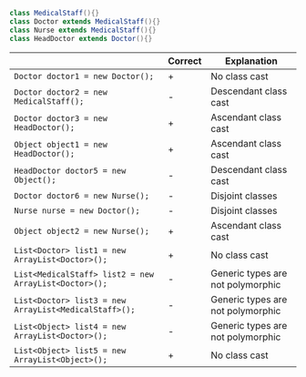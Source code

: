 ```java
class MedicalStaff(){}  
class Doctor extends MedicalStaff(){}  
class Nurse extends MedicalStaff(){}  
class HeadDoctor extends Doctor(){}  
```

|                                                           | Correct | Explanation                       |
|-----------------------------------------------------------|---------|-----------------------------------|
| ```Doctor doctor1 = new Doctor();```                      | +       | No class cast                     |
| ```Doctor doctor2 = new MedicalStaff();```                | -       | Descendant class cast             |
| ```Doctor doctor3 = new HeadDoctor();```                  | +       | Ascendant class cast              |
| ```Object object1 = new HeadDoctor();```                  | +       | Ascendant class cast              |
| ```HeadDoctor doctor5 = new Object();```                  | -       | Descendant class cast             |
| ```Doctor doctor6 = new Nurse();```                       | -       | Disjoint classes                  |
| ```Nurse nurse = new Doctor();```                         | -       | Disjoint classes                  |
| ```Object object2 = new Nurse();```                       | +       | Ascendant class cast              |
| ```List<Doctor> list1 = new ArrayList<Doctor>();```       | +       | No class cast                     |
| ```List<MedicalStaff> list2 = new ArrayList<Doctor>();``` | -       | Generic types are not polymorphic |
| ```List<Doctor> list3 = new ArrayList<MedicalStaff>();``` | -       | Generic types are not polymorphic |
| ```List<Object> list4 = new ArrayList<Doctor>();```       | -       | Generic types are not polymorphic |
| ```List<Object> list5 = new ArrayList<Object>();```       | +       | No class cast                     |
